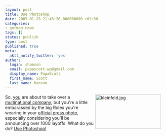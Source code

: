```yaml
---
layout: post
title: Use Photoshop
date: 2005-01-28 21:43:20.000000000 +01:00
categories:
- german news
tags: []
status: publish
type: post
published: true
meta:
  aktt_notify_twitter: 'yes'
author:
  login: shanson
  email: papascott-wp@gmail.com
  display_name: PapaScott
  first_name: Scott
  last_name: Hanson
---
```

<p><a href="http://www.spiegel.de/wirtschaft/0,1518,339120,00.html" title="Verdacht auf Foto-Retusche: Der Siemens-Chef und die verschwundene Rolex - Wirtschaft - SPIEGEL ONLINE"><img alt="kleinfeld.jpg" src="http://www.papascott.de/wordpress/wp-content/uploads/2005/01/kleinfeld.jpg" width="212" height="111" border="0" align="right" /></a> So, <a title="Siemens AG - Managing Board - Dr. Klaus Kleinfeld" href="http://www.siemens.com/index.jsp?sdc_p=t4cz3s7uo1042401pn1030112flmi1030112">you</a> are about to take over a <a href="http://www.siemens.com/" title="Siemens AG">multinational company</a>, but you're a little embarassed by the big Rolex you're wearing in your <a href="http://www.siemens.com/index.jsp?sdc_p=cz3s5uo1239306pnflmi1034567&sdc_sid=2728626692&sdc_bcpath=1176441.s_5%2C&">official press photo</a>, especially considering you'll be announcing over 1000 layoffs. What do you do? <a href="http://www.spiegel.de/wirtschaft/0,1518,339120,00.html" title="Verdacht auf Foto-Retusche: Der Siemens-Chef und die verschwundene Rolex - Wirtschaft - SPIEGEL ONLINE">Use Photoshop!</a></p>

